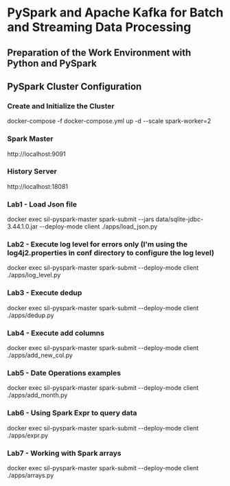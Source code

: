 # PySpark and Apache Kafka for Batch and Streaming Data Processing
## Preparation of the Work Environment with Python and PySpark
## PySpark Cluster Configuration

### Create and Initialize the Cluster
docker-compose -f docker-compose.yml up -d --scale spark-worker=2

### Spark Master
http://localhost:9091

### History Server
http://localhost:18081

### Lab1 - Load Json file
 docker exec sil-pyspark-master spark-submit --jars data/sqlite-jdbc-3.44.1.0.jar --deploy-mode client ./apps/load_json.py

### Lab2 - Execute log level for errors only (I'm using the log4j2.properties in conf directory to configure the log level)
docker exec sil-pyspark-master spark-submit --deploy-mode client ./apps/log_level.py

### Lab3 - Execute dedup
docker exec sil-pyspark-master spark-submit --deploy-mode client ./apps/dedup.py

### Lab4 - Execute add columns
docker exec sil-pyspark-master spark-submit --deploy-mode client ./apps/add_new_col.py

### Lab5 - Date Operations examples
docker exec sil-pyspark-master spark-submit --deploy-mode client ./apps/add_month.py

### Lab6 - Using Spark Expr to query data
docker exec sil-pyspark-master spark-submit --deploy-mode client ./apps/expr.py

### Lab7 - Working with Spark arrays
docker exec sil-pyspark-master spark-submit --deploy-mode client ./apps/arrays.py